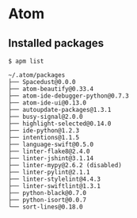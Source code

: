 # Atom

## Installed packages

    $ apm list

    ~/.atom/packages
    ├── Spacedust@0.0.0
    ├── atom-beautify@0.33.4
    ├── atom-ide-debugger-python@0.7.3
    ├── atom-ide-ui@0.13.0
    ├── autoupdate-packages@1.3.1
    ├── busy-signal@2.0.0
    ├── highlight-selected@0.14.0
    ├── ide-python@1.2.3
    ├── intentions@1.1.5
    ├── language-swift@0.5.0
    ├── linter-flake8@2.4.0
    ├── linter-jshint@3.1.14
    ├── linter-mypy@2.6.2 (disabled)
    ├── linter-pylint@2.1.1
    ├── linter-stylelint@4.4.3
    ├── linter-swiftlint@1.3.1
    ├── python-black@0.7.0
    ├── python-isort@0.0.7
    └── sort-lines@0.18.0
